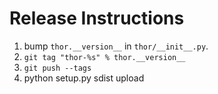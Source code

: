 
# Release Instructions

1. bump `thor.__version__` in `thor/__init__.py`.
2. `git tag "thor-%s" % thor.__version__`
3. `git push --tags`
4. python setup.py sdist upload
